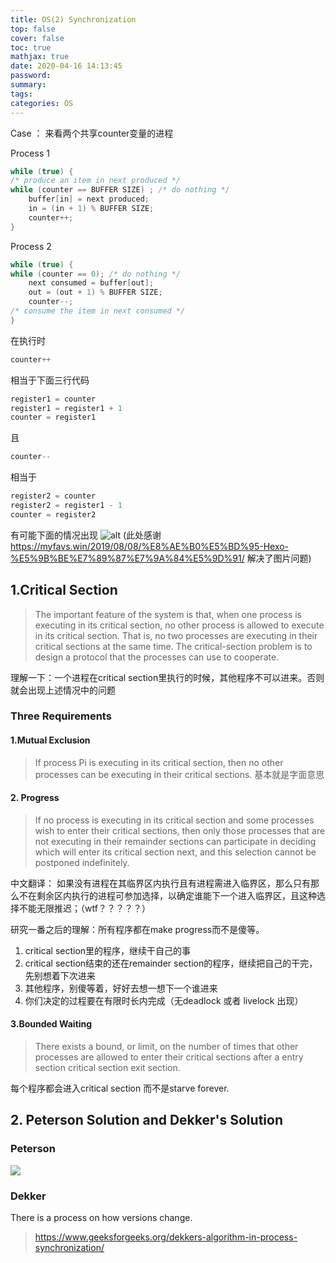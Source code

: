 ```yaml
---
title: OS(2) Synchronization
top: false
cover: false
toc: true
mathjax: true
date: 2020-04-16 14:13:45
password:
summary:
tags:
categories: OS
---
```

Case ： 来看两个共享counter变量的进程

Process 1

``` Java
while (true) {
/* produce an item in next produced */
while (counter == BUFFER SIZE) ; /* do nothing */
	buffer[in] = next produced; 
	in = (in + 1) % BUFFER SIZE; 
	counter++;
}
```

Process 2

``` Java
while (true) {
while (counter == 0); /* do nothing */
	next consumed = buffer[out]; 
	out = (out + 1) % BUFFER SIZE; 
	counter--;
/* consume the item in next consumed */
}
```
在执行时

``` Java
counter++
```

相当于下面三行代码

``` Java
register1 = counter 
register1 = register1 + 1 
counter = register1
```
且
``` Java
counter--
```

相当于
``` Java
register2 = counter 
register2 = register1 - 1 
counter = register2
```

有可能下面的情况出现 
![alt](mutualProb.png)
(此处感谢
https://myfavs.win/2019/08/08/%E8%AE%B0%E5%BD%95-Hexo-%E5%9B%BE%E7%89%87%E7%9A%84%E5%9D%91/
解决了图片问题)

## 1.Critical Section

> The important feature of the system is that, when one process is executing in its critical section, no other process is allowed to execute in its critical section. That is, no two processes are executing in their critical sections at the same time. The critical-section problem is to design a protocol that the processes can use to cooperate. 

理解一下：一个进程在critical section里执行的时候，其他程序不可以进来。否则就会出现上述情况中的问题

### Three Requirements
#### 1.Mutual Exclusion 
> If process Pi is executing in its critical section, then no other processes can be executing in their critical sections.
基本就是字面意思
#### 2. Progress
> If no process is executing in its critical section and some processes wish to enter their critical sections, then only those processes that are not executing in their remainder sections can participate in deciding which will enter its critical section next, and this selection cannot be postponed indefinitely.

中文翻译： 如果没有进程在其临界区内执行且有进程需进入临界区，那么只有那么不在剩余区内执行的进程可参加选择，以确定谁能下一个进入临界区，且这种选择不能无限推迟；（wtf？？？？？）

研究一番之后的理解：所有程序都在make progress而不是傻等。

1. critical section里的程序，继续干自己的事
2. critical section结束的还在remainder section的程序，继续把自己的干完，先别想着下次进来
3. 其他程序，别傻等着，好好去想一想下一个谁进来
4. 你们决定的过程要在有限时长内完成（无deadlock 或者 livelock 出现）

#### 3.Bounded Waiting
> There exists a bound, or limit, on the number of times that other processes are allowed to enter their critical sections after a entry section critical section exit section.

每个程序都会进入critical section 而不是starve forever.

## 2. Peterson Solution and Dekker's Solution
### Peterson

![](Peterson.png)

### Dekker
There is a process on how versions change.
> https://www.geeksforgeeks.org/dekkers-algorithm-in-process-synchronization/







